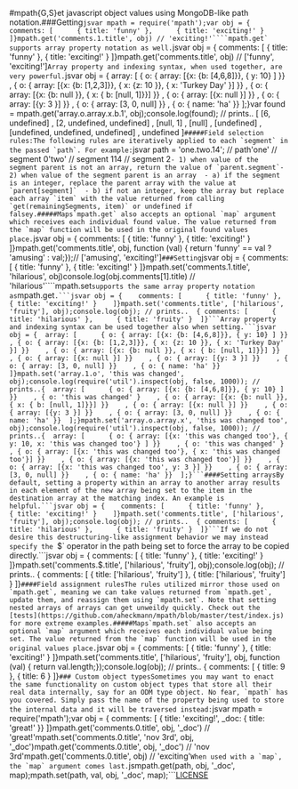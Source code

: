 #mpath{G,S}et javascript object values using MongoDB-like path notation.###Getting```jsvar mpath = require('mpath');var obj = {    comments: [      { title: 'funny' },      { title: 'exciting!' }    ]}mpath.get('comments.1.title', obj) // 'exciting!'````mpath.get` supports array property notation as well.```jsvar obj = {    comments: [      { title: 'funny' },      { title: 'exciting!' }    ]}mpath.get('comments.title', obj) // ['funny', 'exciting!']```Array property and indexing syntax, when used together, are very powerful.```jsvar obj = {  array: [      { o: { array: [{x: {b: [4,6,8]}}, { y: 10} ] }}    , { o: { array: [{x: {b: [1,2,3]}}, { x: {z: 10 }}, { x: 'Turkey Day' }] }}    , { o: { array: [{x: {b: null }}, { x: { b: [null, 1]}}] }}    , { o: { array: [{x: null }] }}    , { o: { array: [{y: 3 }] }}    , { o: { array: [3, 0, null] }}    , { o: { name: 'ha' }}  ];}var found = mpath.get('array.o.array.x.b.1', obj);console.log(found); // prints..    [ [6, undefined]    , [2, undefined, undefined]    , [null, 1]    , [null]    , [undefined]    , [undefined, undefined, undefined]    , undefined    ]```#####Field selection rules:The following rules are iteratively applied to each `segment` in the passed `path`. For example:```jsvar path = 'one.two.14'; // path'one' // segment 0'two' // segment 114    // segment 2```- 1) when value of the segment parent is not an array, return the value of `parent.segment`- 2) when value of the segment parent is an array  - a) if the segment is an integer, replace the parent array with the value at `parent[segment]`  - b) if not an integer, keep the array but replace each array `item` with the value returned from calling `get(remainingSegments, item)` or undefined if falsey.#####Maps`mpath.get` also accepts an optional `map` argument which receives each individual found value. The value returned from the `map` function will be used in the original found values place.```jsvar obj = {    comments: [      { title: 'funny' },      { title: 'exciting!' }    ]}mpath.get('comments.title', obj, function (val) {  return 'funny' == val    ? 'amusing'    : val;});// ['amusing', 'exciting!']```###Setting```jsvar obj = {    comments: [      { title: 'funny' },      { title: 'exciting!' }    ]}mpath.set('comments.1.title', 'hilarious', obj)console.log(obj.comments[1].title) // 'hilarious'````mpath.set` supports the same array property notation as `mpath.get`.```jsvar obj = {    comments: [      { title: 'funny' },      { title: 'exciting!' }    ]}mpath.set('comments.title', ['hilarious', 'fruity'], obj);console.log(obj); // prints..  { comments: [      { title: 'hilarious' },      { title: 'fruity' }  ]}```Array property and indexing syntax can be used together also when setting.```jsvar obj = {  array: [      { o: { array: [{x: {b: [4,6,8]}}, { y: 10} ] }}    , { o: { array: [{x: {b: [1,2,3]}}, { x: {z: 10 }}, { x: 'Turkey Day' }] }}    , { o: { array: [{x: {b: null }}, { x: { b: [null, 1]}}] }}    , { o: { array: [{x: null }] }}    , { o: { array: [{y: 3 }] }}    , { o: { array: [3, 0, null] }}    , { o: { name: 'ha' }}  ]}mpath.set('array.1.o', 'this was changed', obj);console.log(require('util').inspect(obj, false, 1000)); // prints..{  array: [      { o: { array: [{x: {b: [4,6,8]}}, { y: 10} ] }}    , { o: 'this was changed' }    , { o: { array: [{x: {b: null }}, { x: { b: [null, 1]}}] }}    , { o: { array: [{x: null }] }}    , { o: { array: [{y: 3 }] }}    , { o: { array: [3, 0, null] }}    , { o: { name: 'ha' }}  ];}mpath.set('array.o.array.x', 'this was changed too', obj);console.log(require('util').inspect(obj, false, 1000)); // prints..{  array: [      { o: { array: [{x: 'this was changed too'}, { y: 10, x: 'this was changed too'} ] }}    , { o: 'this was changed' }    , { o: { array: [{x: 'this was changed too'}, { x: 'this was changed too'}] }}    , { o: { array: [{x: 'this was changed too'}] }}    , { o: { array: [{x: 'this was changed too', y: 3 }] }}    , { o: { array: [3, 0, null] }}    , { o: { name: 'ha' }}  ];}```####Setting arraysBy default, setting a property within an array to another array results in each element of the new array being set to the item in the destination array at the matching index. An example is helpful.```jsvar obj = {    comments: [      { title: 'funny' },      { title: 'exciting!' }    ]}mpath.set('comments.title', ['hilarious', 'fruity'], obj);console.log(obj); // prints..  { comments: [      { title: 'hilarious' },      { title: 'fruity' }  ]}```If we do not desire this destructuring-like assignment behavior we may instead specify the `$` operator in the path being set to force the array to be copied directly.```jsvar obj = {    comments: [      { title: 'funny' },      { title: 'exciting!' }    ]}mpath.set('comments.$.title', ['hilarious', 'fruity'], obj);console.log(obj); // prints..  { comments: [      { title: ['hilarious', 'fruity'] },      { title: ['hilarious', 'fruity'] }  ]}```####Field assignment rulesThe rules utilized mirror those used on `mpath.get`, meaning we can take values returned from `mpath.get`, update them, and reassign them using `mpath.set`. Note that setting nested arrays of arrays can get unweildy quickly. Check out the [tests](https://github.com/aheckmann/mpath/blob/master/test/index.js) for more extreme examples.#####Maps`mpath.set` also accepts an optional `map` argument which receives each individual value being set. The value returned from the `map` function will be used in the original values place.```jsvar obj = {    comments: [      { title: 'funny' },      { title: 'exciting!' }    ]}mpath.set('comments.title', ['hilarious', 'fruity'], obj, function (val) {  return val.length;});console.log(obj); // prints..  { comments: [      { title: 9 },      { title: 6 }  ]}```### Custom object typesSometimes you may want to enact the same functionality on custom object types that store all their real data internally, say for an ODM type object. No fear, `mpath` has you covered. Simply pass the name of the property being used to store the internal data and it will be traversed instead:```jsvar mpath = require('mpath');var obj = {    comments: [      { title: 'exciting!', _doc: { title: 'great!' }}    ]}mpath.get('comments.0.title', obj, '_doc')            // 'great!'mpath.set('comments.0.title', 'nov 3rd', obj, '_doc')mpath.get('comments.0.title', obj, '_doc')            // 'nov 3rd'mpath.get('comments.0.title', obj)                    // 'exciting'```When used with a `map`, the `map` argument comes last.```jsmpath.get(path, obj, '_doc', map);mpath.set(path, val, obj, '_doc', map);```[LICENSE](https://github.com/aheckmann/mpath/blob/master/LICENSE)

